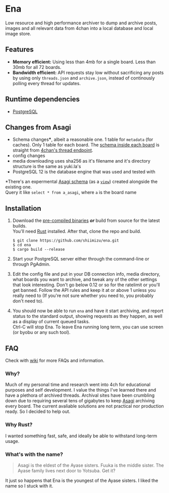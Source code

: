 # Ena

Low resource and high performance archiver to dump and archive posts, images and all relevant data from 4chan into a local database and local image store.

## Features
* **Memory efficient:** Using less than 4mb for a single board. Less than 30mb for all 72 boards.
* **Bandwidth efficient:** API requests stay low without sacrificing any posts by using only `threads.json` and `archive.json`, instead of continously polling every thread for updates.

<!--
# Edge cases covered
* banned posts
* thread/post/file deletions
* massive threads consisting of thousands of posts
  -->
## Runtime dependencies
* [PostgreSQL](https://www.postgresql.org/download/)

## Changes from Asagi
* Schema changes<b>\*</b>, albeit a reasonable one. 1 table for `metadata` (for caches). Only 1 table for each board. The [schema inside each board](https://github.com/shiimizu/ena/blob/master/img/schema1.png) is straight from [4chan's thread endpoint](https://github.com/4chan/4chan-API/blob/master/pages/Threads.md).
* config changes
* media downloading uses sha256 as it's filename and it's directory structure is the same as yuki.la's
* PostgreSQL 12 is the database engine that was used and tested with

<superscrpt>\*There's an expermental [Asagi schema](https://github.com/eksopl/asagi/blob/master/src/main/resources/net/easymodo/asagi/sql/Pgsql/boards.sql) (as a [`view`](http://www.postgresqltutorial.com/managing-postgresql-views/)) created alongside the existing one.<br>Query it like `select * from a_asagi`, where `a` is the board name</superscrpt>

## Installation
1. Download the [pre-compiled binaries][latest-link] _**or**_ build from source for the latest builds.  
You'll need [Rust](https://www.rust-lang.org/tools/install) installed. After that, clone the repo and build.
	```console
	$ git clone https://github.com/shiimizu/ena.git
	$ cd ena
	$ cargo build --release
	```

2. Start your PostgreSQL server either through the command-line or through PgAdmin.

3. Edit the config file and put in your DB connection info, media directory, what boards you want to archive, and tweak any of the other settings that look interesting. Don't go below 0.12 or so for the ratelimit or you'll get banned. Follow the API rules and keep it at or above 1 unless you really need to (If you're not sure whether you need to, you probably don't need to).

4. You should now be able to run `ena` and have it start archiving, and report status to the standard output, showing requests as they happen, as well as a display of current queued tasks.<br>Ctrl-C will stop Ena. To leave Ena running long term, you can use screen (or byobu or any such tool).

## FAQ
Check with [wiki](https://github.com/shiimizu/ena/wiki) for more FAQs and information.

### Why?
Much of my personal time and research went into 4ch for educational purposes and self development. I value the things I've learned there and have a plethora of archived threads. Archival sites have been crumbling down due to requiring several tens of gigabytes to keep [Asagi](https://github.com/eksopl/asagi) archiving every board. The current avaliable solutions are not practical nor production ready. So I decided to help out.

### Why Rust?
I wanted something fast, safe, and ideally be able to withstand long-term usage.

### What's with the name?
> Asagi is the eldest of the Ayase sisters. Fuuka is the middle sister. The Ayase family lives next door to Yotsuba. Get it?

It just so happens that Ena is the youngest of the Ayase sisters. I liked the name so I stuck with it.

[latest-badge]: https://img.shields.io/badge/latest-v0.1.0-ca7f85.svg?style=flat-square
[latest-link]: https://github.com/shiimizu/ena/releases/latest
[matrix-link]: https://matrix.to/#/#bibanon-chat:matrix.org
[matrix-badge]: https://img.shields.io/badge/matrix-join-ca7f85.svg?style=flat-square
